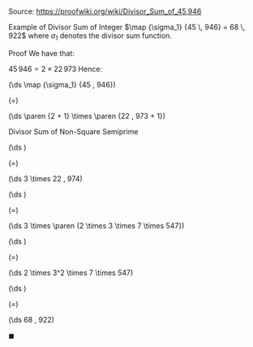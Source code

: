 # 

Source: https://proofwiki.org/wiki/Divisor_Sum_of_45,946

Example of Divisor Sum of Integer
$\map {\sigma_1} {45 \, 946} = 68 \, 922$
where $\sigma_1$ denotes the divisor sum function.


Proof
We have that:

$45 \, 946 = 2 \times 22 \, 973$
Hence:














\(\ds \map {\sigma_1} {45 \, 946}\)

\(=\)







\(\ds \paren {2 + 1} \times \paren {22 \, 973 + 1}\)





Divisor Sum of Non-Square Semiprime














\(\ds \)

\(=\)







\(\ds 3 \times 22 \, 974\)




















\(\ds \)

\(=\)







\(\ds 3 \times \paren {2 \times 3 \times 7 \times 547}\)




















\(\ds \)

\(=\)







\(\ds 2 \times 3^2 \times 7 \times 547\)




















\(\ds \)

\(=\)







\(\ds 68 \, 922\)









$\blacksquare$





